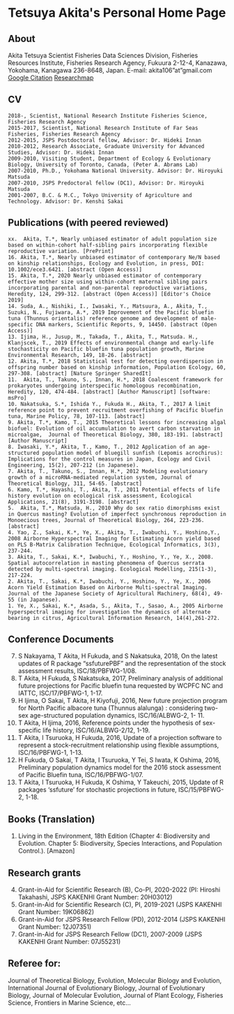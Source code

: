 # Tetsuya Akita's Personal Home Page

## About
Akita Tetsuya
Scientist
Fisheries Data Sciences Division, Fisheries Resources Institute, Fisheries Research Agency, Fukuura 2-12-4, Kanazawa, Yokohama, Kanagawa 236-8648, Japan.
E-mail: akita106”at”gmail.com
[Google Citation](https://scholar.google.com.au/citations?user=Zn1DbAMAAAAJ&hl=en)
[Researchmap](https://researchmap.jp/akitatetsuya/)

## CV
    2018-, Scientist, National Research Institute Fisheries Science, Fisheries Research Agency
    2015-2017, Scientist, National Research Institute of Far Seas Fisheries, Fisheries Research Agency
    2012-2015, JSPS Postdoctoral fellow, Advisor: Dr. Hideki Innan
    2010-2012, Research Associate, Graduate University for Advanced Studies, Advisor: Dr. Hideki Innan
    2009-2010, Visiting Student, Department of Ecology & Evolutionary Biology, University of Toronto, Canada, (Peter A. Abrams Lab)
    2007-2010, Ph.D., Yokohama National University. Advisor: Dr. Hiroyuki Matsuda
    2007-2010, JSPS Predoctoral fellow (DC1), Advisor: Dr. Hiroyuki Matsuda
    2001-2007, B.C. & M.C., Tokyo University of Agriculture and Technology. Advisor: Dr. Kenshi Sakai
## Publications (with peered reviewed)
    xx.  Akita, T.*, Nearly unbiased estimator of adult population size based on within-cohort half-sibling pairs incorporating flexible reproductive variation. [PrePrint]
    16. Akita, T.*, Nearly unbiased estimator of contemporary Ne/N based on kinship relationships, Ecology and Evolution, in press, DOI: 10.1002/ece3.6421. [abstract (Open Access)]
    15. Akita, T.*, 2020 Nearly unbiased estimator of contemporary effective mother size using within-cohort maternal sibling pairs incorporating parental and non-parental reproductive variations, Heredity, 124, 299-312. [abstract (Open Access)] [Editor's Choice 2019]
    14. Suda, A., Nishiki, I., Iwasaki, Y., Matsuura, A., Akita, T., Suzuki, N., Fujiwara, A.*, 2019 Improvement of the Pacific bluefin tuna (Thunnus orientalis) reference genome and development of male-specific DNA markers, Scientific Reports, 9, 14450. [abstract (Open Access)]
    13. Ijima, H., Jusup, M., Takada, T., Akita, T., Matsuda. H., Klanjscek, T., 2019 Effects of environmental change and early-life stochasticity on Pacific bluefin tuna population growth, Marine Environmental Research, 149, 18-26. [abstract]
    12. Akita, T.*, 2018 Statistical test for detecting overdispersion in offspring number based on kinship information, Population Ecology, 60, 297-308. [abstract] [Nature Springer SharedIt]
    11.  Akita, T., Takuno, S., Innan, H.*, 2018 Coalescent framework for prokaryotes undergoing interspecific homologous recombination, Heredity, 120, 474-484. [abstract] [Author Manuscript] [software: msPro]
    10. Nakatsuka, S.*, Ishida Y., Fukuda H., Akita, T., 2017 A limit reference point to prevent recruitment overfishing of Pacific bluefin tuna, Marine Policy, 78, 107-113. [abstract]
    9. Akita, T.*, Kamo, T., 2015 Theoretical lessons for increasing algal biofuel: Evolution of oil accumulation to avert carbon starvation in microalgae,  Journal of Theoretical Biology, 380, 183-191. [abstract] [Author Manuscript]
    8. Iwasaki, Y.*, Akita, T., Kamo, T., 2012 Application of an age-structured population model of bluegill sunfish (Lepomis acrochirus): Implications for the control measures in Japan, Ecology and Civil Engineering, 15(2), 207-212 (in Japanese).
    7. Akita, T., Takuno, S., Innan, H.*, 2012 Modeling evolutionary growth of a microRNA-mediated regulation system, Journal of Theoretical Biology, 311, 54-65. [abstract]
    6. Kamo, T.*, Hayashi, T., Akita, T., 2011 Potential effects of life history evolution on ecological risk assessment, Ecological Applications, 21(8), 3191-3198. [abstract]
    5.  Akita, T.*, Matsuda, H., 2010 Why do sex ratio dimorphisms exist in Quercus masting? Evolution of imperfect synchronous reproduction in Monoecious trees, Journal of Theoretical Biology, 264, 223-236. [abstract]
    4. Yao, Z., Sakai, K.*, Ye, X., Akita, T., Iwabuchi, Y., Hoshino,Y., 2008 Airborne Hyperspectral Imaging for Estimating Acorn yield based on PLS B-Matrix Calibration Technique, Ecological Informatics, 3(3), 237-244.
    3. Akita, T., Sakai, K.*, Iwabuchi, Y., Hoshino, Y., Ye, X., 2008. Spatial autocorrelation in masting phenomena of Quercus serrata detected by multi-spectral imaging. Ecological Modelling, 215(1-3), 217-224.
    2. Akita, T., Sakai, K.*, Iwabuchi, Y., Hoshino, Y., Ye, X., 2006 Acorn Yield Estimation Based on Airborne Multi-spectral Imaging. Journal of the Japanese Society of Agricultural Machinery, 68(4), 49-55 (in Japanese).
    1. Ye, X., Sakai, K.*, Asada, S., Akita, T., Sasao, A., 2005 Airborne hyperspectral imaging for investigation the dynamics of alternate bearing in citrus, Agricultural Information Research, 14(4),261-272.
## Conference Documents
7. S Nakayama, T Akita, H Fukuda, and S Nakatsuka, 2018, On the latest updates of R package “ssfuturePBF” and the representation of the stock assessment results, ISC/18/PBFWG-1/08.
6. T Akita, H Fukuda, S Nakatsuka, 2017, Preliminary analysis of additional future projections for Pacific bluefin tuna requested by WCPFC NC and IATTC, ISC/17/PBFWG-1, 1-17.
5. H Ijima, O Sakai, T Akita, H Kiyofuji, 2016, New future projection program for North Pacific albacore tuna (Thunnus alalunga) : considering two-sex age-structured population dynamics, ISC/16/ALBWG-2, 1- 11.
4. T Akita, H Ijima, 2016, Reference points under the hypothesis of sex-specific life history, ISC/16/ALBWG-2/12, 1-19.
3. T Akita, I Tsuruoka, H Fukuda, 2016, Update of a projection software to represent a stock-recruitment relationship using flexible assumptions, ISC/16/PBFWG-1, 1-13.
2. H Fukuda, O Sakai, T Akita, I Tsuruoka, Y Tei, S Iwata, K Oshima, 2016, Preliminary population dynamics model for the 2016 stock assessment of Pacific Bluefin tuna, ISC/16/PBFWG-1/07.
1. T Akita, I Tsuruoka, H Fukuda, K Oshima, Y Takeuchi, 2015, Update of R packages ‘ssfuture’ for stochastic projections in future, ISC/15/PBFWG-2, 1-18.
## Books (Translation)
1. Living in the Environment, 18th Edition (Chapter 4: Biodiversity and Evolution. Chapter 5: Biodiversity, Species Interactions, and Population Control.). [Amazon]
## Research grants
4. Grant-in-Aid for Scientific Research (B), Co-PI, 2020-2022 (PI: Hiroshi Takahashi, JSPS KAKENHI Grant Number: 20H03012)
3. Grant-in-Aid for Scientific Research (C), PI, 2019-2021 (JSPS KAKENHI Grant Number: 19K06862)
2. Grant-in-Aid for JSPS Research Fellow (PD), 2012-2014 (JSPS KAKENHI Grant Number: 12J07351)
1. Grant-in-Aid for JSPS Research Fellow (DC1), 2007-2009 (JSPS KAKENHI Grant Number: 07J55231)
## Referee for:
Journal of Theoretical Biology, Evolution, Molecular Biology and Evolution, International Journal of Evolutionary Biology, Journal of Evolutionary Biology, Journal of Molecular Evolution, Journal of Plant Ecology, Fisheries Science, Frontiers in Marine Science, etc...

